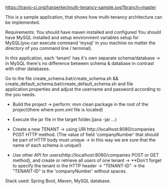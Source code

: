 https://travis-ci.org/harperkej/multi-tenancy-sample.svg?branch=master

This is a sample application, that shows how multi-tenancy architecture can be implemented.

Requirements: 
	You should have maven installed and configured
	You should have MySQL installed and setup environment variables setup for MySQL(you can execute command 'mysql' in you machine no matter the directory of you command line / terminal).

In this application, each 'tenant' has it's own separate schema/database -> in MySQL there's no difference between schema & database in contrast with other databases.

Go to the file create_schema.bat/create_schema.sh && create_default_schema.bat/create_default_schema.sh and file application.properties and adjust the username and password according to the you needs.

- Build the project -> perform: mvn clean package in the root of the project(there where pom.xml file is located)

- Execute the jar file in the target folder.(java -jar ...)

- Create a new TENANT -> using URI http://localhost:8080/companies POST HTTP method. (The value of field 'companyNumber' that should be part of HTTP body must unique -> in this way we are sure that
    the name of each schema is unique!)
 - Use other API for users(http://localhost:8080/companies POST or GET method), and create or retrieve all users of one tenant -> **Don't forget to specify the tenant in the
    HTTP header -> "TENANT-ID" -> the "TENANT-ID" is the 'companyNumber' without spaces.

Stack used: Spring Boot, Maven, MySQL database.

